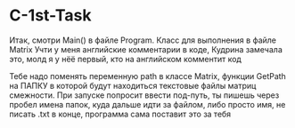 # C-1st-Task


Итак, смотри Main() в файле Program. Класс для выполнения в файле Matrix 
Учти у меня английские комментарии в коде, Кудрина замечала это, молд я у нёё первый, кто на английском комментит код

Тебе надо поменять переменную path в классе Matrix, функции GetPath на ПАПКУ в которой будут находиться текстовые файлы матриц смежности.
При запуске попросит ввести под-путь, ты пишешь через пробел имена папок, куда дальше идти за файлом, либо просто имя, не писать .txt в конце, программа сама поставит это за тебя
